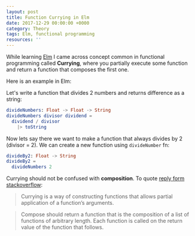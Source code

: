 ```yaml
---
layout: post
title: Function Currying in Elm
date: 2017-12-29 00:00:00 +0000
category: Theory
tags: Elm, functional programming
resources: ''
---
```

While learning [Elm](http://elm-lang.org) I came across concept common in functional programming called __Currying__, where you partially execute some function and return a function that composes the first one.

Here is an example in Elm:

Let's write  a function that divides 2 numbers and returns difference as a string:
```elm 
divideNumbers: Float -> Float -> String
divideNumbers divisor dividend = 
  dividend / divisor
    |> toString
```
Now lets say there we want to make a function that always divides by 2 (divisor = 2). We can create a new function using `divideNumber` fn:
```elm
divideBy2: Float -> String
divideBy2 =
  divideNumbers 2
```

Currying should not be confused with __composition__. To quote [reply form stackoverflow](https://stackoverflow.com/a/36275509):
> Currying is a way of constructing functions that allows partial application of a function’s arguments.

> Compose should return a function that is the composition of a list of functions of arbitrary length. Each function is called on the return value of the function that follows.